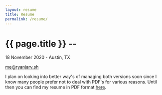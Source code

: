 ```yaml
---
layout: resume
title: Resume
permalink: /resume/
---
```


{{ page.title }} --  
================

<p class="meta">18 November 2020 - Austin, TX</p>

me@ryanjarv.sh

I plan on looking into better way's of managing both versions soon since I know many people prefer not to deal with PDF's for various reasons. Until then you can find my resume in PDF format <a href="/resume/2020-11-18-Ryan-Gerstenkorn-v1_13_6.pdf">here</a>.
